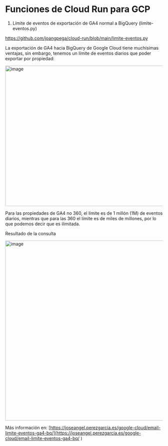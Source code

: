 # Funciones de Cloud Run para GCP

1. Límite de eventos de exportación de GA4 normal a BigQuery (limite-eventos.py)

[https://github.com/joangpega/cloud-run/blob/main/limite-eventos.py
](https://github.com/joangpega/cloud-run/blob/main/limite-eventos.py
)

La exportación de GA4 hacia BigQuery de Google Cloud tiene muchísimas ventajas, sin embargo, tenemos un límite de eventos diarios que poder exportar por propiedad:

<img width="512" height="448" alt="image" src="https://github.com/user-attachments/assets/3bc14b51-5010-40e3-9774-aed5052717df" />


Para las propiedades de GA4 no 360, el límite es de 1 millón (1M) de eventos diarios, mientras que para las 360 el límite es de miles de millones, por lo que podemos decir que es ilimitada.

Resultado de la consulta

<img width="816" height="574" alt="image" src="https://github.com/user-attachments/assets/7253d245-292c-4655-b672-9003206e41a9" />


Más información en: [https://joseangel.perezgarcia.es/google-cloud/email-limite-eventos-ga4-bq/](https://joseangel.perezgarcia.es/google-cloud/email-limite-eventos-ga4-bq/
)
